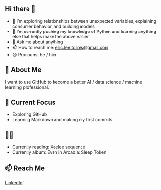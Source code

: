 ## Hi there 👋

- 🔭 I’m exploring relationships between unexpected variables, explaining consumer behavior, and building models
- 🌱 I’m currently pushing my knowledge of Python and learning anything else that helps make the above easier
- 💬 Ask me about anything
- 📫 How to reach me: eric.lee.torres@gmail.com
- 😄 Pronouns: he / him

## 👋 About Me
I want to use GitHub to become a better AI / data science / machine learning professional. 

## 🌱 Current Focus
- Exploring GitHub
- Learning Markdown and making my first commits

## 📖🎵
- Currently reading: Xeelee sequence
- Currently album: Even in Arcadia: Sleep Token

## 📫 Reach Me
[LinkedIn](https://linkedin.com/in/eric-torres-cfa/)`

